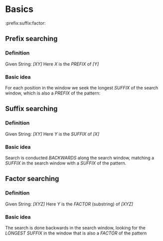 # Basics
:prefix:suffix:factor:

## Prefix searching

### Definition
Given String: *[XY]*
Here *X* is the _PREFIX_ of *[Y]*

### Basic idea
For each position in the window we seek the longest *SUFFIX* of the search window, which is also a *PREFIX* of the pattern:


## Suffix searching

### Definition
Given String: *[XY]*
Here *Y* is the _SUFFIX_ of *[X]*

### Basic idea
Search is conducted _BACKWARDS_ along the search window, matching a _SUFFIX_ in the search window with a _SUFFIX_ of the pattern.


## Factor searching

### Definition
Given String: *[XYZ]*
Here *Y* is the _FACTOR_ (substring) of *[XYZ]*

### Basic idea
The search is done backwards in the search window, looking for the _LONGEST SUFFIX_ in the window that is also a _FACTOR_ of the
pattern
